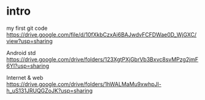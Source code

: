 # intro
my first git code
https://drive.google.com/file/d/10fXkbCzxAi6BAJwdvFCFDWae0D_WjGXC/view?usp=sharing

Android std
https://drive.google.com/drive/folders/123XgtPXjGbrVb3Bxvc8svMPzg2jmF6Yl?usp=sharing

Internet & web
https://drive.google.com/drive/folders/1hWALMaMu9xwhpJl-h_uS131JRUQGZoJK?usp=sharing
